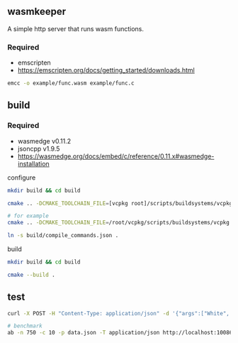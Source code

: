 ## wasmkeeper

A simple http server that runs wasm functions.

### Required

- emscripten
- https://emscripten.org/docs/getting_started/downloads.html

```bash
emcc -o example/func.wasm example/func.c
```

## build

### Required

- wasmedge v0.11.2
- jsoncpp v1.9.5
- https://wasmedge.org/docs/embed/c/reference/0.11.x#wasmedge-installation

configure

```bash
mkdir build && cd build

cmake .. -DCMAKE_TOOLCHAIN_FILE=[vcpkg root]/scripts/buildsystems/vcpkg.cmake

# for example
cmake .. -DCMAKE_TOOLCHAIN_FILE=/root/vcpkg/scripts/buildsystems/vcpkg.cmake

ln -s build/compile_commands.json .
```

build

```bash
mkdir build && cd build

cmake --build .
```

## test

```bash
curl -X POST -H "Content-Type: application/json" -d '{"args":["White", "Hank"]}' localhost:10086

# benchmark
ab -n 750 -c 10 -p data.json -T application/json http://localhost:10086/
```
